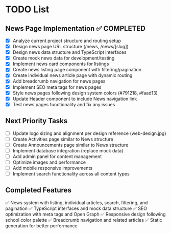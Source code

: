 # TODO List

## News Page Implementation ✅ COMPLETED
- [x] Analyze current project structure and routing setup
- [x] Design news page URL structure (/news, /news/[slug])
- [x] Design news data structure and TypeScript interfaces
- [x] Create mock news data for development/testing
- [x] Implement news card components for listings
- [x] Create news listing page component with filtering/pagination
- [x] Create individual news article page with dynamic routing
- [x] Add breadcrumb navigation for news pages
- [x] Implement SEO meta tags for news pages
- [x] Style news pages following design system colors (#791218, #faad13)
- [x] Update Header component to include News navigation link
- [x] Test news pages functionality and fix any issues

## Next Priority Tasks
- [ ] Update logo sizing and alignment per design reference (web-design.jpg)
- [ ] Create Activities page similar to News structure
- [ ] Create Announcements page similar to News structure
- [ ] Implement database integration (replace mock data)
- [ ] Add admin panel for content management
- [ ] Optimize images and performance
- [ ] Add mobile responsive improvements
- [ ] Implement search functionality across all content types

## Completed Features
✅ News system with listing, individual articles, search, filtering, and pagination
✅ TypeScript interfaces and mock data structure
✅ SEO optimization with meta tags and Open Graph
✅ Responsive design following school color palette
✅ Breadcrumb navigation and related articles
✅ Static generation for better performance